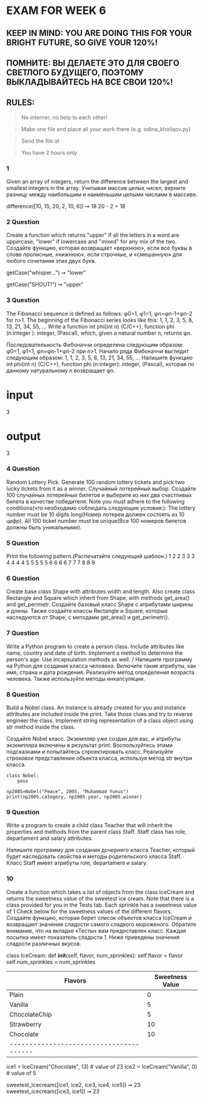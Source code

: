 # EXAM FOR WEEK 6

## KEEP IN MIND: YOU ARE DOING THIS FOR YOUR BRIGHT FUTURE, SO GIVE YOUR 120%!
## ПОМНИТЕ: ВЫ ДЕЛАЕТЕ ЭТО ДЛЯ СВОЕГО СВЕТЛОГО БУДУЩЕГО, ПОЭТОМУ ВЫКЛАДЫВАЙТЕСЬ НА ВСЕ СВОИ 120%!

## RULES:
> No interner, no help to each other!

> Make one file and place all your work there (e.g. odina_kholiqov.py)

> Send the file at 

> You have 2 hours only

### 1
Given an array of integers, return the difference between the largest and smallest integers in the array.
Учитывая массив целых чисел, верните разницу между наибольшим и наименьшим целыми числами в массиве.

difference([10, 15, 20, 2, 10, 6]) ➞ 18
20 - 2 = 18

### 2 Question
Create a function which returns "upper" if all the letters in a word are uppercase, "lower" if lowercase and "mixed" for any mix of the two.
Создайте функцию, которая возвращает «верхнюю», если все буквы в слове прописные, «нижнюю», если строчные, и «смешанную» для любого сочетания   этих двух букв.

getCase("whisper...") ➞ "lower"

getCase("SHOUT!") ➞ "upper"

### 3 Question
The Fibonacci sequence is defined as follows: φ0=1, φ1=1, φn=φn-1+φn-2 for n>1. The beginning of the Fibonacci series looks like this: 1, 1, 2, 3, 5, 8, 13, 21, 34, 55, ... Write a function int phi(int n) (C/C++), function phi (n:integer ): integer, (Pascal), which, given a natural number n, returns φn.

Последовательность Фибоначчи определена следующим образом: φ0=1, φ1=1, φn=φn-1+φn-2 при n>1. Начало ряда Фибоначчи выглядит следующим образом: 1, 1, 2, 3, 5, 8, 13, 21, 34, 55, ... Напишите функцию int phi(int n) (C/C++), function phi (n:integer): integer, (Pascal), которая по данному натуральному n возвращает φn.

# input 
3
# output
3

### 4 Question
Random Lottery Pick. Generate 100 random lottery tickets and pick two lucky tickets from it as a winner.
Случайный лотерейный выбор. Создайте 100 случайных лотерейных билетов и выберите из них два счастливых билета в качестве победителя.
    Note you must adhere to the following conditions(что необходимо соблюдать следующие условия:):
    The lottery number must be 10 digits long(Номер лотереи должен состоять из 10 цифр).
    All 100 ticket number must be unique(Все 100 номеров билетов должны быть уникальными).

### 5 Question
Print the following pattern.(Распечатайте следующий шаблон.)
1
2 2
3 3 3
4 4 4 4
5 5 5 5 5
6 6 6 6
7 7 7
8 8
9


### 6 Question
Create base class Shape with attributes width and length. Also create class Rectangle and Square which inherit from Shape, with methods get_area() and get_perimetr.
Создайте базовый класс Shape с атрибутами ширины и длины. Также создайте классы Rectangle и Square, которые наследуются от Shape, с методами get_area() и get_perimetr().

### 7 Question
Write a Python program to create a person class. Include attributes like name, country and date of birth. Implement a method to determine the person's age. Use incapsulation methods as well. / Напишите программу на Python для создания класса человека. Включите такие атрибуты, как имя, страна и дата рождения. Реализуйте метод определения возраста человека. Также используйте методы инкапсуляции.

### 8 Question
Build a Nobel class. An instance is already created for you and instance attributes are included inside the print. Take those clues and try to reverse engineer the class.  Implement string representation of a class object using str method inside the class.

Создайте Nobel класс. Экземпляр уже создан для вас, и атрибуты экземпляра включены в результат print. Воспользуйтесь этими подсказками и попытайтесь спроектировать класс. Реализуйте строковое представление объекта класса, используя метод str внутри класса.
```
class Nobel:
    pass

np2005=Nobel("Peace", 2005, "Muhammad Yunus")
print(np2005.category, np2005.year, np2005.winner)
```

### 9 Question
Write a program to create a child class Teacher that will inherit the properties and methods from the parent class Staff. Staff class has role, departament and salary attributes.

Напишите программу для создания дочернего класса Teacher, который будет наследовать свойства и методы родительского класса Staff. Класс Staff имеет атрибуты role, departament и salary.


### 10
Create a function which takes a list of objects from the class IceCream and returns the sweetness value of the sweetest ice cream. Note that there is a class provided for you in the Tests tab.
Each sprinkle has a sweetness value of 1
Check below for the sweetness values of the different flavors.
Создайте функцию, которая берет список объектов класса IceCream и возвращает значение сладости самого сладкого мороженого. Обратите внимание, что на вкладке «Тесты» вам предоставлен класс.
Каждая посыпка имеет показатель сладости 1.
Ниже приведены значения сладости различных вкусов.
 
  class IceCream:
          def __init__(self, flavor, num_sprinkles):
              self.flavor = flavor
              self.num_sprinkles = num_sprinkles

 Flavors	        |Sweetness Value    |
 -------------------|-------------------|
 Plain	            |   0               |
 Vanilla	        |   5               |
 ChocolateChip	    |   5               |
 Strawberry         |   10              |
 Chocolate	        |   10              |   
 ---------------------------------------|
 
ice1 = IceCream("Chocolate", 13)         # value of 23
ice2 = IceCream("Vanilla", 0)           # value of 5

sweetest_icecream([ice1, ice2, ice3, ice4, ice5]) ➞ 23
sweetest_icecream([ice3, ice1]) ➞ 23